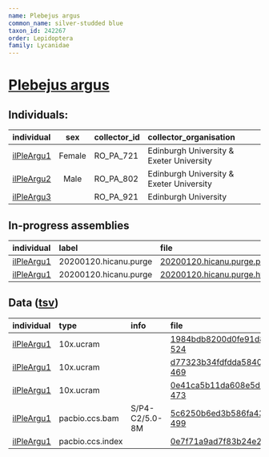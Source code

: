 ```yaml
---
name: Plebejus argus
common_name: silver-studded blue
taxon_id: 242267
order: Lepidoptera
family: Lycanidae
---
```


# [Plebejus argus](https://www.ebi.ac.uk/ena/data/taxonomy/v1/taxon/tax-id/242267)

## Individuals:

| individual | sex | collector_id | collector_organisation |
| :--------- | :-: | :----------- | :--------------------- |
| [ilPleArgu1](ilPleArgu1.md) | Female | RO_PA_721 | Edinburgh University & Exeter University |
| [ilPleArgu2](ilPleArgu2.md) | Male | RO_PA_802 | Edinburgh University & Exeter University |
| [ilPleArgu3](ilPleArgu3.md) |  | RO_PA_921 | Edinburgh University |

## In-progress assemblies

| individual | label | file |
| :--------- | :---- | :--- |
| [ilPleArgu1](ilPleArgu1.md) | 20200120.hicanu.purge | [20200120.hicanu.purge.prim.fasta.gz](https://darwin.cog.sanger.ac.uk/insects/Plebejus_argus/ilPleArgu1/assemblies/working/20200120.hicanu.purge/20200120.hicanu.purge.prim.fasta.gz) |
| [ilPleArgu1](ilPleArgu1.md) | 20200120.hicanu.purge | [20200120.hicanu.purge.htig.fasta.gz](https://darwin.cog.sanger.ac.uk/insects/Plebejus_argus/ilPleArgu1/assemblies/working/20200120.hicanu.purge/20200120.hicanu.purge.htig.fasta.gz) |

## Data ([tsv](Plebejus_argus_data.tsv))

| individual | type | info | file |
| :--------- | :--- | :--- | :--- |
| [ilPleArgu1](ilPleArgu1.md) | 10x.ucram |  | [1984bdb8200d0fe91d8e8f7db6ae9104-524](https://darwin.cog.sanger.ac.uk/insects/Plebejus_argus/ilPleArgu1/genomic_data/10x/33308_5%231.cram) |
| [ilPleArgu1](ilPleArgu1.md) | 10x.ucram |  | [d77323b34fdfdda58401e1336395e7fa-469](https://darwin.cog.sanger.ac.uk/insects/Plebejus_argus/ilPleArgu1/genomic_data/10x/33308_5%232.cram) |
| [ilPleArgu1](ilPleArgu1.md) | 10x.ucram |  | [0e41ca5b11da608e5dc39ae6c32678da-473](https://darwin.cog.sanger.ac.uk/insects/Plebejus_argus/ilPleArgu1/genomic_data/10x/33308_5%233.cram) |
| [ilPleArgu1](ilPleArgu1.md) | pacbio.ccs.bam | S/P4-C2/5.0-8M | [5c6250b6ed3b586fa433eaccc7de4f44-499](https://darwin.cog.sanger.ac.uk/insects/Plebejus_argus/ilPleArgu1/genomic_data/pacbio/m64089_200110_180746.ccs.bam) |
| [ilPleArgu1](ilPleArgu1.md) | pacbio.ccs.index |  | [0e7f71a9ad7f83b24e2e6feb845891ae](https://darwin.cog.sanger.ac.uk/insects/Plebejus_argus/ilPleArgu1/genomic_data/pacbio/m64089_200110_180746.ccs.bam.pbi) |
